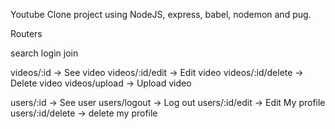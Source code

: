 Youtube Clone project using NodeJS, express, babel, nodemon and pug.


Routers

search
login
join

videos/:id -> See video
videos/:id/edit -> Edit video
videos/:id/delete -> Delete video
videos/upload -> Upload video

users/:id -> See user
users/logout -> Log out
users/:id/edit -> Edit My profile
users/:id/delete -> delete my profile
